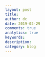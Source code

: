 ```yaml
---
layout: post
title:
author: dc
date: 2019-02-29
comments: true
analytics: true
keywords:  
description: 
category: blog
---
```

